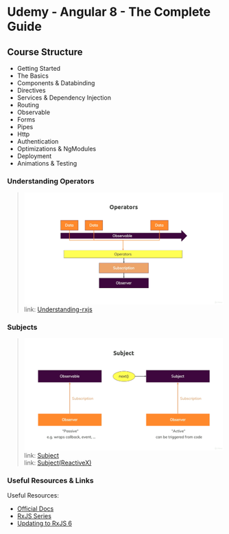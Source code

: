 <h1>Udemy - Angular 8 - The Complete Guide</h1>
<h2> Course Structure</h2>

- Getting Started
- The Basics
- Components & Databinding
- Directives
- Services & Dependency Injection
- Routing
- Observable
- Forms
- Pipes
- Http
- Authentication
- Optimizations & NgModules
- Deployment
- Animations & Testing


<h3>Understanding Operators</h3>

> ![Operator](/src/static/images/operator.png)
> link: [Understanding-rxjs](https://academind.com/learn/javascript/understanding-rxjs/)

<h3>Subjects</h3>

> ![Subject](/src/static/images/subject.png) 
> link: [Subject](https://rxjs-dev.firebaseapp.com/guide/subject) <br>
> link: [Subject(ReactiveX)](http://reactivex.io/documentation/subject.html)

<h3>Useful Resources & Links</h3>
Useful Resources:

  - [Official Docs](https://rxjs-dev.firebaseapp.com/) 
  - [RxJS Series](https://academind.com/learn/javascript/understanding-rxjs/)
  - [Updating to RxJS 6](https://academind.com/learn/javascript/rxjs-6-what-changed/)
